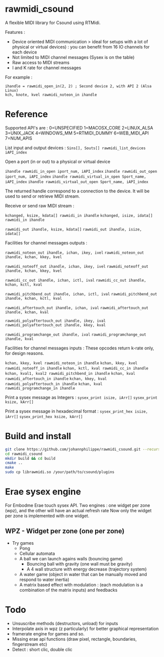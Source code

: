 # rawmidi_csound

 A flexible MIDI library for Csound using RTMidi.

 Features :
 * Device oriented MIDI communication > ideal for setups with a lot of physical or virtual devices) : you can benefit from 16 IO channels for each device
 * Not limited to MIDI channel messages (Sysex is on the table)
 * Raw access to MIDI streams
 * I and K rate for channel messages

For example : 
```
ihandle = rawmidi_open_in(2, 2) ; Second device 2, with API 2 (Alsa Linux)
kch, knote, kvel rawmidi_noteon_in ihandle
```

# Reference

Supported API's are : 
    0=UNSPECIFIED
    1=MACOSX_CORE
    2=LINUX_ALSA
    3=UNIX_JACK
    4=WINDOWS_MM
	5=RTMIDI_DUMMY
    6=WEB_MIDI_API
    7=NUM_APIS

List input and output devices : 
`Sins[], Souts[] rawmidi_list_devices iAPI_index`

Open a port (in or out) to a physical or virtual device

`ihandle rawmidi_in_open iport_num, iAPI_index`
`ihandle rawmidi_out_open iport_num, iAPI_index`
`ihandle rawmidi_virtual_in_open Sport_name, iAPI_index`
`ihandle rawmidi_virtual_out_open Sport_name, iAPI_index`

The returned handle correspond to a connection to the device. It will be used to send or retrieve MIDI stream.


Receive or send raw MIDI stream : 

`kchanged, ksize, kdata[] rawmidi_in ihandle`
`kchanged, isize, idata[] rawmidi_in ihandle`

`rawmidi_out ihandle, ksize, kdata[]`
`rawmidi_out ihandle, isize, idata[]`

Facilities for channel messages outputs : 

`rawmidi_noteon_out ihandle, ichan, ikey, ivel`
`rawmidi_noteon_out ihandle, kchan, kkey, kvel`

`rawmidi_noteoff_out ihandle, ichan, ikey, ivel`
`rawmidi_noteoff_out ihandle, kchan, kkey, kvel`

`rawmidi_cc_out ihandle, ichan, ictl, ival`
`rawmidi_cc_out ihandle, kchan, kctl, kval`

`rawmidi_pitchbend_out ihandle, ichan, ictl, ival`
`rawmidi_pitchbend_out ihandle, kchan, kctl, kval`

`rawmidi_aftertouch_out ihandle, ichan, ival`
`rawmidi_aftertouch_out ihandle, kchan, kval`

`rawmidi_polyaftertouch_out ihandle, ikey, ival`
`rawmidi_polyaftertouch_out ihandle, kkey, kval`

`rawmidi_programchange_out ihandle, ival`
`rawmidi_programchange_out ihandle, kval`

Facilities for channel messages inputs : 
These opcodes return k-rate only, for design reasons.

`kchan, kkey, kvel rawmidi_noteon_in ihandle`
`kchan, kkey, kvel rawmidi_noteoff_in ihandle`
`kchan, kctl, kval rawmidi_cc_in ihandle`
`kchan, kval1, kval2 rawmidi_pitchbend_in ihandle`
`kchan, kval rawmidi_aftertouch_in ihandle`
`kchan, kkey, kval rawmidi_polyaftertouch_in ihandle`
`kchan, kval  rawmidi_programchange_in ihandle`

Print a sysex message as Integers : 
`sysex_print isize, iArr[]`
`sysex_print ksize, kArr[]`

Print a sysex message in hexadecimal format :
`sysex_print_hex isize, iArr[]`
`sysex_print_hex ksize, kArr[]`

# Build and install

``` bash
git clone https://github.com/johannphilippe/rawmidi_csound.git --recurse-submodules
cd rawmidi_csound
mkdir build && cd build
cmake ..
make
sudo cp librawmidi.so /your/path/to/csound/plugins
```


# Erae sysex engine 

For Embodme Erae touch sysex API.
Two engines : one widget per zone (wpz), and the other will have an actual refresh rate
Now only the widget per zone is implemented with one widget.

## WPZ - Widget per zone (one per zone)

* Try games
	- Pong 
	- Cellular automata
	- A ball we can launch agains walls (bouncing game) 
		- Bouncing ball with gravity (one wall must be gravity)
		- A 4 wall structure with energy decrease (trajectory system)
	- A water game (object in water that can be manually moved and respond to water inertia)
	- A matrix based effect with modulation : (each modulation is a combination of the matrix inputs) and feedbacks 

# Todo 

* Unsuscribe methods (destructors, unload) for inputs 
* Interpolate axis in wpz (z particularly) for better graphical representation
* framerate engine for games and so.
* Missing erae api functions (draw pixel, rectangle, boundaries, fingerstream etc)
* Detect : short clic, double clic

